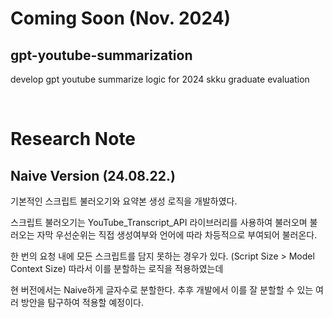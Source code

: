 # Coming Soon (Nov. 2024)

## gpt-youtube-summarization
develop gpt youtube summarize logic for 2024 skku graduate evaluation   

<br/>

# Research Note

## Naive Version (24.08.22.)
기본적인 스크립트 불러오기와 요약본 생성 로직을 개발하였다.

스크립트 불러오기는 YouTube_Transcript_API 라이브러리를 사용하여 불러오며 불러오는 자막 우선순위는 직접 생성여부와 언어에 따라 차등적으로 부여되어 불러온다.

한 번의 요청 내에 모든 스크립트를 담지 못하는 경우가 있다. (Script Size > Model Context Size) 따라서 이를 분할하는 로직을 적용하였는데

현 버전에서는 Naive하게 글자수로 분할한다. 추후 개발에서 이를 잘 분할할 수 있는 여러 방안을 탐구하여 적용할 예정이다.
